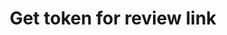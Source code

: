 ---
title: Get token for review link
excerpt: >-
  Use this endpoint to provide a [reviewer](doc:human-review) with a "magic
  link" they can use to 

  approve, reject, and edit extracted document data without logging into a
  Sensible account. 

  This endpoint's response includes an authorization token you can use to
  compose the magic link. 

  For information about implementing human review, see [Human review
  implementation](doc:human-review-implementation).

  For example, for an extraction id `b84bd1c8-113e-4e1e-8462-379f0dde2abf`, make
  the following request:


  ```curl

  curl --location 'https://api.sensible.so/v0/account/auth_tokens' \

  --header 'Content-Type: application/json' \

  --header 'Authorization: Bearer YOUR_API_KEY' \

  --data '{
      "grants": [
          {
              "route": "/documents/{id}",
              "method": "GET",
              "path": {
                  "id": "b84bd1c8-113e-4e1e-8462-379f0dde2abf"
              }
          },
          {
              "route": "/extractions/{id}",
              "method": "PUT",
              "path": {
                  "id": "b84bd1c8-113e-4e1e-8462-379f0dde2abf"
              }
          }
      ],
      "expires": "2025-01-15T22:14:35.720Z"
  }'


  ```
api:
  file: extraction.json
  operationId: account-auth-tokens
deprecated: false
hidden: false
metadata:
  title: ''
  description: ''
  robots: index
next:
  description: ''
---